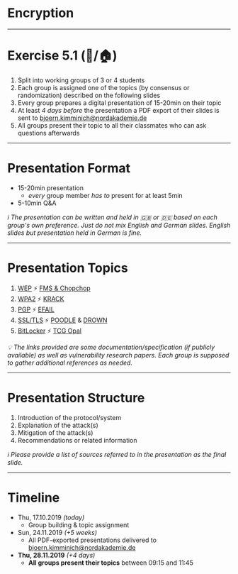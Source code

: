<!-- theme: default -->

<!-- paginate: true -->

<!-- footer: Copyright (c) by **Bjoern Kimminich** | Licensed under [CC-BY-SA 4.0](https://creativecommons.org/licenses/by-sa/4.0/) -->

# Encryption

---

# Exercise 5.1 (:pencil:/:house:)

1. Split into working groups of 3 or 4 students
2. Each group is assigned one of the topics (by consensus or randomization) described on the following slides
3. Every group prepares a digital presentation of 15-20min on their topic
4. At least _4 days before_ the presentation a PDF export of their slides is sent to <bjoern.kimminich@nordakademie.de>
5. All groups present their topic to all their classmates who can ask questions afterwards

---

# Presentation Format

* 15-20min presentation
  * _every_ group member _has to_ present for at least 5min
* 5-10min Q&A

_:information_source: The presentation can be written and held in :uk: or :de: based on each group's own preference. Just do not mix English and German slides. English slides but presentation held in German is fine._

---

# Presentation Topics

1. [WEP](http://www.ieee802.org/11/Documents/DocumentArchives/1994_docs/1194249_scan.pdf) :zap: [FMS & Chopchop](https://matthieu.io/dl/wifi-attacks-wep-wpa.pdf)
2. [WPA2](https://en.wikipedia.org/wiki/IEEE_802.11i-2004) :zap: [KRACK](https://www.krackattacks.com/)
3. [PGP](https://tools.ietf.org/html/rfc4880) :zap: [EFAIL](https://efail.de/)
4. [SSL/TLS](https://tools.ietf.org/html/rfc5246) :zap: [POODLE](https://www.openssl.org/~bodo/ssl-poodle.pdf) & [DROWN](https://drownattack.com/)
5. [BitLocker](https://docs.microsoft.com/en-us/windows/security/information-protection/bitlocker/bitlocker-overview) :zap: [TCG Opal](https://www.ru.nl/publish/pages/909282/draft-paper.pdf)

_:bulb: The links provided are some documentation/specification (if publicly available) as well as vulnerability research papers. Each group is supposed to gather additional references as needed._

---

# Presentation Structure

1. Introduction of the protocol/system
2. Explanation of the attack(s)
3. Mitigation of the attack(s)
4. Recommendations or related information

_:information_source: Please provide a list of sources referred to in the presentation as the final slide._

---

# Timeline

* Thu, 17.10.2019 _(today)_
  * Group building & topic assignment
* Sun, 24.11.2019 _(+5 weeks)_
  * All PDF-exported presentations delivered to <bjoern.kimminich@nordakademie.de>
* **Thu, 28.11.2019** _(+4 days)_
  * **All groups present their topics** between 09:15 and 11:45


